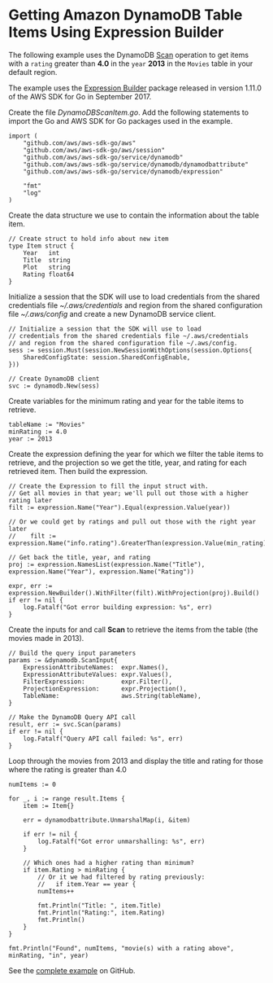 # Getting Amazon DynamoDB Table Items Using Expression Builder<a name="dynamo-example-scan-table-item"></a>

The following example uses the DynamoDB [Scan](https://docs.aws.amazon.com/sdk-for-go/api/service/dynamodb/#DynamoDB.Scan) operation to get items with a `rating` greater than **4\.0** in the `year` **2013** in the `Movies` table in your default region\.

The example uses the [Expression Builder](http://aws.amazon.com/blogs/developer/introducing-amazon-dynamodb-expression-builder-in-the-aws-sdk-for-go/) package released in version 1\.11\.0 of the AWS SDK for Go in September 2017\.

Create the file *DynamoDBScanItem\.go*\. Add the following statements to import the Go and AWS SDK for Go packages used in the example\.

```
import (
    "github.com/aws/aws-sdk-go/aws"
    "github.com/aws/aws-sdk-go/aws/session"
    "github.com/aws/aws-sdk-go/service/dynamodb"
    "github.com/aws/aws-sdk-go/service/dynamodb/dynamodbattribute"
    "github.com/aws/aws-sdk-go/service/dynamodb/expression"

    "fmt"
    "log"
)
```

Create the data structure we use to contain the information about the table item\.

```
// Create struct to hold info about new item
type Item struct {
    Year   int
    Title  string
    Plot   string
    Rating float64
}
```

Initialize a session that the SDK will use to load credentials from the shared credentials file *\~/\.aws/credentials* and region from the shared configuration file *\~/\.aws/config* and create a new DynamoDB service client\.

```
// Initialize a session that the SDK will use to load
// credentials from the shared credentials file ~/.aws/credentials
// and region from the shared configuration file ~/.aws/config.
sess := session.Must(session.NewSessionWithOptions(session.Options{
    SharedConfigState: session.SharedConfigEnable,
}))

// Create DynamoDB client
svc := dynamodb.New(sess)
```

Create variables for the minimum rating and year for the table items to retrieve\.

```
tableName := "Movies"
minRating := 4.0
year := 2013
```

Create the expression defining the year for which we filter the table items to retrieve, and the projection so we get the title, year, and rating for each retrieved item\. Then build the expression\.

```
// Create the Expression to fill the input struct with.
// Get all movies in that year; we'll pull out those with a higher rating later
filt := expression.Name("Year").Equal(expression.Value(year))

// Or we could get by ratings and pull out those with the right year later
//    filt := expression.Name("info.rating").GreaterThan(expression.Value(min_rating))

// Get back the title, year, and rating
proj := expression.NamesList(expression.Name("Title"), expression.Name("Year"), expression.Name("Rating"))

expr, err := expression.NewBuilder().WithFilter(filt).WithProjection(proj).Build()
if err != nil {
    log.Fatalf("Got error building expression: %s", err)
}
```

Create the inputs for and call **Scan** to retrieve the items from the table \(the movies made in 2013\)\.

```
// Build the query input parameters
params := &dynamodb.ScanInput{
    ExpressionAttributeNames:  expr.Names(),
    ExpressionAttributeValues: expr.Values(),
    FilterExpression:          expr.Filter(),
    ProjectionExpression:      expr.Projection(),
    TableName:                 aws.String(tableName),
}

// Make the DynamoDB Query API call
result, err := svc.Scan(params)
if err != nil {
    log.Fatalf("Query API call failed: %s", err)
}
```

Loop through the movies from 2013 and display the title and rating for those where the rating is greater than 4\.0

```
numItems := 0

for _, i := range result.Items {
    item := Item{}

    err = dynamodbattribute.UnmarshalMap(i, &item)

    if err != nil {
        log.Fatalf("Got error unmarshalling: %s", err)
    }

    // Which ones had a higher rating than minimum?
    if item.Rating > minRating {
        // Or it we had filtered by rating previously:
        //   if item.Year == year {
        numItems++

        fmt.Println("Title: ", item.Title)
        fmt.Println("Rating:", item.Rating)
        fmt.Println()
    }
}

fmt.Println("Found", numItems, "movie(s) with a rating above", minRating, "in", year)
```

See the [complete example](https://github.com/awsdocs/aws-doc-sdk-examples/blob/master/go/example_code/dynamodb/DynamoDBScanItems.go) on GitHub\.